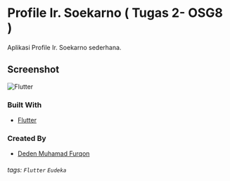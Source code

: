 # Profile Ir. Soekarno ( Tugas 2- OSG8 )
Aplikasi Profile Ir. Soekarno sederhana.

## Screenshot
![Flutter](https://i.ibb.co/rZVS8Zh/photo6291833583916132593.jpg)

### Built With
- [Flutter](https://flutter.dev)


### Created By
- [Deden Muhamad Furqon](https://github.com/furqoncreative)


###### tags: `Flutter` `Eudeka`
